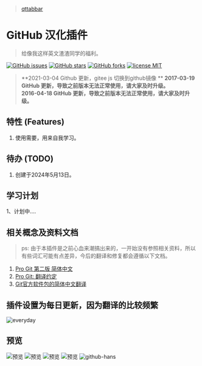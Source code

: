 > [qttabbar](https://github.com/indiff/qttabbar)
# GitHub 汉化插件

> 给像我这样英文渣渣同学的福利。

  [![GitHub issues][issues-image]][issues-url]
  [![GitHub stars][stars-image]][stars-url]
  [![GitHub forks][forks-image]][forks-url]
  [![license MIT][license-image]][license-url]

> **2021-03-04 Github 更新，gitee js 切换到github镜像 ** 
> **2017-03-19 GitHub 更新，导致之前版本无法正常使用，请大家及时升级。**  
> **2016-04-18 GitHub 更新，导致之前版本无法正常使用，请大家及时升级。**


## 特性 (Features)

1. 使用需要，用来自我学习。


## 待办 (TODO)

1. 创建于2024年5月13日。

## 学习计划
1、计划中....

## 相关概念及资料文档

> ps: 由于本插件是之前心血来潮搞出来的，一开始没有参照相关资料，所以有些词汇可能有点差异，今后的翻译和修复都会遵循以下文档。

1. [Pro Git 第二版 简体中文](https://www.gitbook.com/book/bingohuang/progit2/details)
2. [Pro Git: 翻译约定](https://github.com/progit/progit2-zh/blob/master/TRANSLATION_NOTES.asc)
3. [Git官方软件包的简体中文翻译](https://github.com/git/git/blob/master/po/zh_CN.po)

## 插件设置为每日更新，因为翻译的比较频繁

  ![everyday][everyday]


## 预览

  ![预览][png-1]
  ![预览][png-2]
  ![预览][png-3]
  ![预览][png-4]
  ![github-hans][github-hans]


[1]: http://tampermonkey.net/ "Tampermonkey"
[2]: https://openuserjs.org/install/52cik/GitHub_%E6%B1%89%E5%8C%96%E6%8F%92%E4%BB%B6.user.js "GitHub 汉化插件"

[png-1]: https://raw.githubusercontent.com/52cik/github-hans/gh-pages/preview/1.png
[png-2]: https://raw.githubusercontent.com/52cik/github-hans/gh-pages/preview/2.png
[png-3]: https://raw.githubusercontent.com/52cik/github-hans/gh-pages/preview/3.png
[png-4]: https://raw.githubusercontent.com/52cik/github-hans/gh-pages/preview/4.png
[everyday]: https://raw.githubusercontent.com/52cik/github-hans/gh-pages/preview/everyday.png
[github-hans]: https://raw.githubusercontent.com/52cik/github-hans/gh-pages/preview/github-hans.gif "github-hans"

[Tampermonkey]: http://www.52cik.com/github-hans/Tampermonkey_v4.2.7.crx "Tampermonkey"


[issues-url]: https://github.com/52cik/github-hans/issues
[issues-image]: https://img.shields.io/github/issues/52cik/github-hans.svg

[stars-url]: https://github.com/52cik/github-hans/stargazers
[stars-image]: https://img.shields.io/github/stars/52cik/github-hans.svg

[forks-url]: https://github.com/52cik/github-hans/network
[forks-image]: https://img.shields.io/github/forks/52cik/github-hans.svg

[license-url]: https://opensource.org/licenses/MIT
[license-image]: https://img.shields.io/badge/license-MIT-blue.svg

